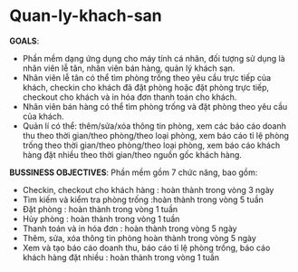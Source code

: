 # Quan-ly-khach-san
**GOALS**: 
<ul>
       <li> 	Phần mềm dạng ứng dụng cho máy tính cá nhân, đối tượng sử dụng là nhân viên lễ tân, nhân viên bán hàng, quản lý khách sạn.</li>
        <li> Nhân viên lễ tân có thể tìm phòng trống theo yêu cầu trực tiếp của khách, checkin cho khách đã đặt phòng hoặc đặt phòng trực tiếp, checkout cho khách và in hóa đơn thanh toán cho khách.</li>
        <li>Nhân viên bán hàng có thể tìm phòng trống và đặt phòng theo yêu cầu của khách.</li>
       <li>Quản lí có thể: thêm/sửa/xóa thông tin phòng, xem các báo cáo doanh thu theo thời gian/theo phòng/theo loại phòng, xem báo cáo tỉ lệ phòng trống theo thời gian/theo phòng/theo loại phòng, xem báo cáo khách hàng đặt nhiều theo thời gian/theo nguồn gốc khách hàng.</li>
       </ul>
 
 **BUSSINESS OBJECTIVES**: Phần mềm gồm 7 chức năng, bao gồm:
 <ul>
        <li> Checkin, checkout cho khách hàng : hoàn thành trong vòng 3 ngày</li>
       <li>  Tìm kiếm và kiểm tra phòng trống :hoàn thành trong vòng 5 tuần</li>
       <li> Đặt phòng : hoàn thành trong vòng 1 tuần</li>
        <li> Hủy phòng : hoàn thành trong vòng 1 tuần</li>
        <li> Thanh toán và in hóa đơn : hoàn thành trong vòng 5 ngày</li>
       <li>  Thêm, sửa, xóa thông tin phòng hoàn thành trong vòng 5 ngày</li>
       <li>  Xem và tạo báo cáo doanh thu, báo cáo tỉ lệ phòng trống, báo cáo khách hàng đặt nhiều : hoàn thành trong vòng 1 tuần</li>
       </ul>
       
        
 
